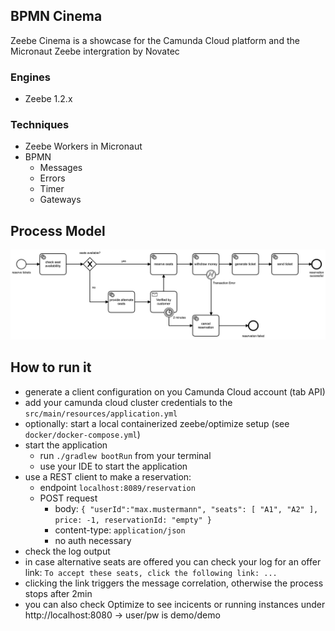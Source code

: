 ## BPMN Cinema
Zeebe Cinema is a showcase for the Camunda Cloud platform and the Micronaut Zeebe intergration by Novatec

### Engines
- Zeebe 1.2.x

### Techniques
- Zeebe Workers in Micronaut
- BPMN
    - Messages
    - Errors
    - Timer
    - Gateways

## Process Model
<img alt="process model" src="src/main/resources/reserve-tickets.png" width="900">

## How to run it
- generate a client configuration on you Camunda Cloud account (tab API)
- add your camunda cloud cluster credentials to the `src/main/resources/application.yml`
- optionally: start a local containerized zeebe/optimize setup (see `docker/docker-compose.yml`)
- start the application
    - run `./gradlew bootRun` from your terminal
    - use your IDE to start the application
- use a REST client to make a reservation:
    - endpoint `localhost:8089/reservation`
    - POST request
        - body: `{ "userId":"max.mustermann", "seats": [ "A1", "A2" ], price: -1, reservationId: "empty" }`
        - content-type: `application/json`
        - no auth necessary
- check the log output
- in case alternative seats are offered you can check your log for an offer link: `To accept these seats, click the following link: ...`
- clicking the link triggers the message correlation, otherwise the process stops after 2min
- you can also check Optimize to see incicents or running instances under http://localhost:8080 -> user/pw is demo/demo
